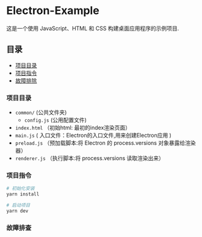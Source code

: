 # Electron-Example

这是一个使用 JavaScript、HTML 和 CSS 构建桌面应用程序的示例项目.

## 目录 

 - [项目目录](#mulu)
 - [项目指令](#zhilin)
 - [故障排除](#guzan)

<span id="mulu"></span>

### 项目目录

 - `common/` (公共文件夹)
    - `config.js` (公用配置文件)
 - `index.html` （初始html: 最初的index渲染页面）
 - `main.js` ( 入口文件：Electron的入口文件,用来创建Electron应用 )
 - `preload.js` （预加载脚本:将 Electron 的 process.versions 对象暴露给渲染器）
 - `renderer.js` （执行脚本:将 process.versions 读取渲染出来）

<span id="zhilin"></span>

### 项目指令

```bash
# 初始化安装
yarn install

# 启动项目
yarn dev
```

<span id="guzan"/>

### 故障排查






